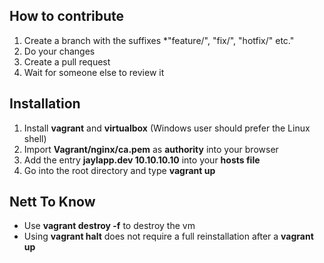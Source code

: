 ## How to contribute
1. Create a branch with the suffixes *"feature/", "fix/", "hotfix/" etc."
2. Do your changes
3. Create a pull request
4. Wait for someone else to review it

## Installation
1. Install **vagrant** and **virtualbox** (Windows user should prefer the Linux shell)
2. Import **Vagrant/nginx/ca.pem** as **authority** into your browser
3. Add the entry **jaylapp.dev 10.10.10.10** into your **hosts file**
4. Go into the root directory and type **vagrant up**

## Nett To Know
- Use **vagrant destroy -f** to destroy the vm
- Using **vagrant halt** does not require a full reinstallation after a **vagrant up**
